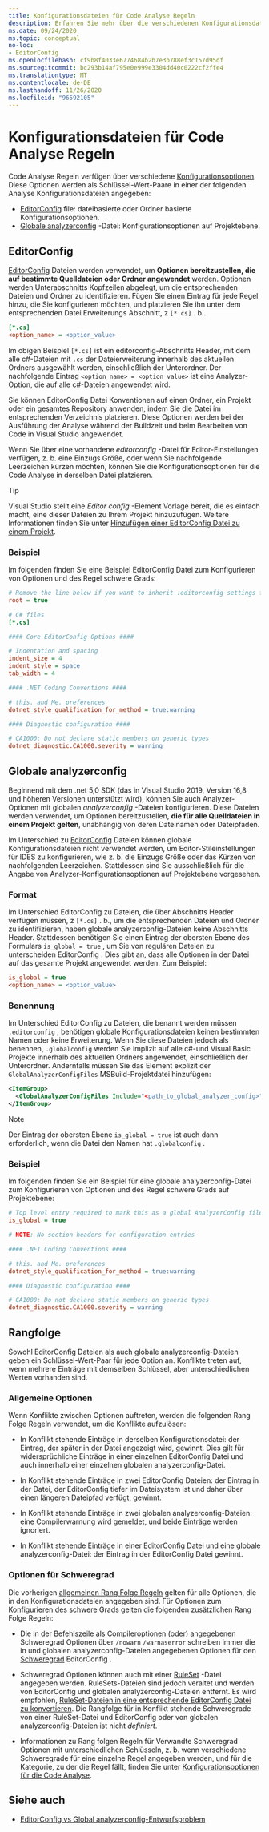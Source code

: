 ```yaml
---
title: Konfigurationsdateien für Code Analyse Regeln
description: Erfahren Sie mehr über die verschiedenen Konfigurationsdateien zum Konfigurieren von Code Analyse Regeln.
ms.date: 09/24/2020
ms.topic: conceptual
no-loc:
- EditorConfig
ms.openlocfilehash: cf9b8f4033e6774684b2b7e3b788ef3c157d95df
ms.sourcegitcommit: bc293b14af795e0e999e3304dd40c0222cf2ffe4
ms.translationtype: MT
ms.contentlocale: de-DE
ms.lasthandoff: 11/26/2020
ms.locfileid: "96592105"
---
```

# <a name="configuration-files-for-code-analysis-rules"></a>Konfigurationsdateien für Code Analyse Regeln

Code Analyse Regeln verfügen über verschiedene [Konfigurationsoptionen](configuration-options.md). Diese Optionen werden als Schlüssel-Wert-Paare in einer der folgenden Analyse Konfigurationsdateien angegeben:

- [EditorConfig](#editorconfig) file: dateibasierte oder Ordner basierte Konfigurationsoptionen.
- [Globale analyzerconfig](#global-analyzerconfig) -Datei: Konfigurationsoptionen auf Projektebene.

## EditorConfig

[EditorConfig](/visualstudio/ide/create-portable-custom-editor-options) Dateien werden verwendet, um **Optionen bereitzustellen, die auf bestimmte Quelldateien oder Ordner angewendet** werden. Optionen werden Unterabschnitts Kopfzeilen abgelegt, um die entsprechenden Dateien und Ordner zu identifizieren. Fügen Sie einen Eintrag für jede Regel hinzu, die Sie konfigurieren möchten, und platzieren Sie ihn unter dem entsprechenden Datei Erweiterungs Abschnitt, z `[*.cs]` . b..

```ini
[*.cs]
<option_name> = <option_value>
```

Im obigen Beispiel `[*.cs]` ist ein editorconfig-Abschnitts Header, mit dem alle c#-Dateien mit `.cs` der Dateierweiterung innerhalb des aktuellen Ordners ausgewählt werden, einschließlich der Unterordner. Der nachfolgende Eintrag `<option_name> = <option_value>` ist eine Analyzer-Option, die auf alle c#-Dateien angewendet wird.

Sie können EditorConfig Datei Konventionen auf einen Ordner, ein Projekt oder ein gesamtes Repository anwenden, indem Sie die Datei im entsprechenden Verzeichnis platzieren. Diese Optionen werden bei der Ausführung der Analyse während der Buildzeit und beim Bearbeiten von Code in Visual Studio angewendet.

Wenn Sie über eine vorhandene *editorconfig* -Datei für Editor-Einstellungen verfügen, z. b. eine Einzugs Größe, oder wenn Sie nachfolgende Leerzeichen kürzen möchten, können Sie die Konfigurationsoptionen für die Code Analyse in derselben Datei platzieren.

> [!TIP]
> Visual Studio stellt eine *Editor config* -Element Vorlage bereit, die es einfach macht, eine dieser Dateien zu Ihrem Projekt hinzuzufügen. Weitere Informationen finden Sie unter [Hinzufügen einer EditorConfig Datei zu einem Projekt](/visualstudio/ide/create-portable-custom-editor-options#add-an-editorconfig-file-to-a-project).

### <a name="example"></a>Beispiel

Im folgenden finden Sie eine Beispiel EditorConfig Datei zum Konfigurieren von Optionen und des Regel schwere Grads:

```ini
# Remove the line below if you want to inherit .editorconfig settings from higher directories
root = true

# C# files
[*.cs]

#### Core EditorConfig Options ####

# Indentation and spacing
indent_size = 4
indent_style = space
tab_width = 4

#### .NET Coding Conventions ####

# this. and Me. preferences
dotnet_style_qualification_for_method = true:warning

#### Diagnostic configuration ####

# CA1000: Do not declare static members on generic types
dotnet_diagnostic.CA1000.severity = warning
```

## <a name="global-analyzerconfig"></a>Globale analyzerconfig

Beginnend mit dem .net 5,0 SDK (das in Visual Studio 2019, Version 16,8 und höheren Versionen unterstützt wird), können Sie auch Analyzer-Optionen mit globalen _analyzerconfig_ -Dateien konfigurieren. Diese Dateien werden verwendet, um Optionen bereitzustellen, **die für alle Quelldateien in einem Projekt gelten**, unabhängig von deren Dateinamen oder Dateipfaden.

Im Unterschied zu [EditorConfig](#editorconfig) Dateien können globale Konfigurationsdateien nicht verwendet werden, um Editor-Stileinstellungen für IDES zu konfigurieren, wie z. b. die Einzugs Größe oder das Kürzen von nachfolgenden Leerzeichen. Stattdessen sind Sie ausschließlich für die Angabe von Analyzer-Konfigurationsoptionen auf Projektebene vorgesehen.

### <a name="format"></a>Format

Im Unterschied EditorConfig zu Dateien, die über Abschnitts Header verfügen müssen, z `[*.cs]` . b., um die entsprechenden Dateien und Ordner zu identifizieren, haben globale analyzerconfig-Dateien keine Abschnitts Header. Stattdessen benötigen Sie einen Eintrag der obersten Ebene des Formulars `is_global = true` , um Sie von regulären Dateien zu unterscheiden EditorConfig . Dies gibt an, dass alle Optionen in der Datei auf das gesamte Projekt angewendet werden. Zum Beispiel:

```ini
is_global = true
<option_name> = <option_value>
```

### <a name="naming"></a>Benennung

Im Unterschied EditorConfig zu Dateien, die benannt werden müssen `.editorconfig` , benötigen globale Konfigurationsdateien keinen bestimmten Namen oder keine Erweiterung. Wenn Sie diese Dateien jedoch als benennen, `.globalconfig` werden Sie implizit auf alle c#-und Visual Basic Projekte innerhalb des aktuellen Ordners angewendet, einschließlich der Unterordner. Andernfalls müssen Sie das Element explizit der `GlobalAnalyzerConfigFiles` MSBuild-Projektdatei hinzufügen:

```xml
<ItemGroup>
  <GlobalAnalyzerConfigFiles Include="<path_to_global_analyzer_config>" />
</ItemGroup>
```

> [!NOTE]
> Der Eintrag der obersten Ebene `is_global = true` ist auch dann erforderlich, wenn die Datei den Namen hat `.globalconfig` .

### <a name="example"></a>Beispiel

Im folgenden finden Sie ein Beispiel für eine globale analyzerconfig-Datei zum Konfigurieren von Optionen und des Regel schwere Grads auf Projektebene:

```ini
# Top level entry required to mark this as a global AnalyzerConfig file
is_global = true

# NOTE: No section headers for configuration entries

#### .NET Coding Conventions ####

# this. and Me. preferences
dotnet_style_qualification_for_method = true:warning

#### Diagnostic configuration ####

# CA1000: Do not declare static members on generic types
dotnet_diagnostic.CA1000.severity = warning
```

## <a name="precedence"></a>Rangfolge

Sowohl EditorConfig Dateien als auch globale analyzerconfig-Dateien geben ein Schlüssel-Wert-Paar für jede Option an. Konflikte treten auf, wenn mehrere Einträge mit demselben Schlüssel, aber unterschiedlichen Werten vorhanden sind.

### <a name="general-options"></a>Allgemeine Optionen

Wenn Konflikte zwischen Optionen auftreten, werden die folgenden Rang Folge Regeln verwendet, um die Konflikte aufzulösen:

- In Konflikt stehende Einträge in derselben Konfigurationsdatei: der Eintrag, der später in der Datei angezeigt wird, gewinnt. Dies gilt für widersprüchliche Einträge in einer einzelnen EditorConfig Datei und auch innerhalb einer einzelnen globalen analyzerconfig-Datei.

- In Konflikt stehende Einträge in zwei EditorConfig Dateien: der Eintrag in der Datei, der EditorConfig tiefer im Dateisystem ist und daher über einen längeren Dateipfad verfügt, gewinnt.

- In Konflikt stehende Einträge in zwei globalen analyzerconfig-Dateien: eine Compilerwarnung wird gemeldet, und beide Einträge werden ignoriert.

- In Konflikt stehende Einträge in einer EditorConfig Datei und eine globale analyzerconfig-Datei: der Eintrag in der EditorConfig Datei gewinnt.

### <a name="severity-options"></a>Optionen für Schweregrad

Die vorherigen [allgemeinen Rang Folge Regeln](#general-options) gelten für alle Optionen, die in den Konfigurationsdateien angegeben sind. Für Optionen zum [Konfigurieren des schwere](configuration-options.md#severity-level) Grads gelten die folgenden zusätzlichen Rang Folge Regeln:

- Die in der Befehlszeile als Compileroptionen (oder) angegebenen Schweregrad Optionen über `/nowarn` `/warnaserror` schreiben immer die in und globalen analyzerconfig-Dateien angegebenen Optionen für den [Schweregrad](configuration-options.md#severity-level) EditorConfig .

- Schweregrad Optionen können auch mit einer [RuleSet](/visualstudio/code-quality/using-rule-sets-to-group-code-analysis-rules) -Datei angegeben werden. RuleSets-Dateien sind jedoch veraltet und werden von EditorConfig und globalen analyzerconfig-Dateien entfernt. Es wird empfohlen, [RuleSet-Dateien in eine entsprechende EditorConfig Datei zu konvertieren](/visualstudio/code-quality/use-roslyn-analyzers#convert-an-existing-ruleset-file-to-editorconfig-file). Die Rangfolge für in Konflikt stehende Schweregrade von einer RuleSet-Datei und EditorConfig oder von globalen analyzerconfig-Dateien ist nicht _definiert_.

- Informationen zu Rang folgen Regeln für Verwandte Schweregrad Optionen mit unterschiedlichen Schlüsseln, z. b. wenn verschiedene Schweregrade für eine einzelne Regel angegeben werden, und für die Kategorie, zu der die Regel fällt, finden Sie unter [Konfigurationsoptionen für die Code Analyse](configuration-options.md#precedence).

## <a name="see-also"></a>Siehe auch

- [EditorConfig vs Global analyzerconfig-Entwurfsproblem](https://github.com/dotnet/roslyn/issues/47707)

